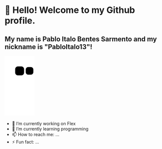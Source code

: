 # 👋 Hello! Welcome to my Github profile.

## My name is Pablo Italo Bentes Sarmento and my nickname is "PabloItalo13"!

![Snake animation](https://github.com/PabloItalo13/PabloItalo13/blob/output/github-contribution-grid-snake.svg)

- 🔭 I’m currently working on Flex
- 🌱 I’m currently learning programming 
- 📫 How to reach me: ...
- ⚡ Fun fact: ...
